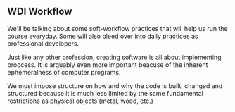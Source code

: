## WDI Workflow

We'll be talking about some soft-workflow practices that will help us run the course everyday. Some will also bleed over into daily practices as professional developers.

Just like any other profession, creating software is all about implementing proccess. It is arguably even more important beacuse of the inherent ephemeralness of computer programs.

We must impose structure on how and why the code is built, changed and structured because it is much less limited by the same fundamental restrictions as physical objects (metal, wood, etc.)
